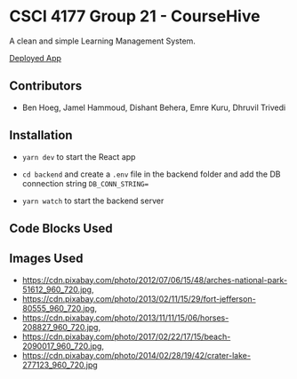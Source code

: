 # CSCI 4177 Group 21 - CourseHive

A clean and simple Learning Management System.

[Deployed App](https://coursehive.vercel.app)

## Contributors

- Ben Hoeg, Jamel Hammoud, Dishant Behera, Emre Kuru, Dhruvil Trivedi

## Installation

- `yarn dev` to start the React app

- `cd backend` and create a `.env` file in the backend folder and add the DB connection string `DB_CONN_STRING=`
- `yarn watch` to start the backend server

## Code Blocks Used

## Images Used

- https://cdn.pixabay.com/photo/2012/07/06/15/48/arches-national-park-51612_960_720.jpg,
- https://cdn.pixabay.com/photo/2013/02/11/15/29/fort-jefferson-80555_960_720.jpg,
- https://cdn.pixabay.com/photo/2013/11/11/15/06/horses-208827_960_720.jpg,
- https://cdn.pixabay.com/photo/2017/02/22/17/15/beach-2090017_960_720.jpg,
- https://cdn.pixabay.com/photo/2014/02/28/19/42/crater-lake-277123_960_720.jpg


